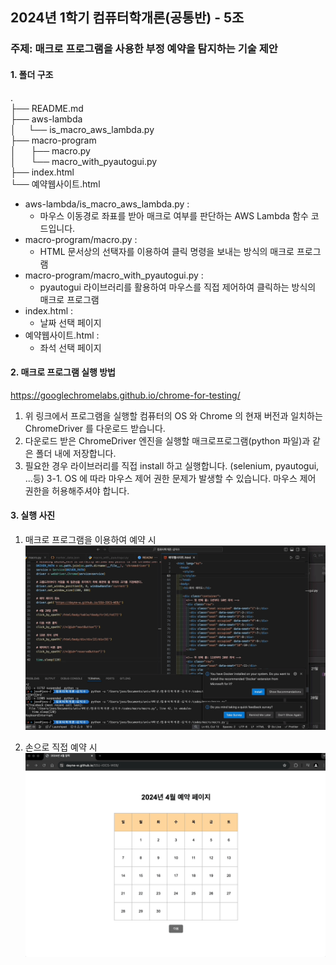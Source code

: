 ## 2024년 1학기 컴퓨터학개론(공통반) - 5조

### 주제: 매크로 프로그램을 사용한 부정 예약을 탐지하는 기술 제안

#### 1. 폴더 구조  
.  
├── README.md    
├── aws-lambda    
│     └── is_macro_aws_lambda.py  
├── macro-program  
│      ├── macro.py  
│      └── macro_with_pyautogui.py  
├── index.html  
└── 예약웹사이트.html  

- aws-lambda/is_macro_aws_lambda.py :
  - 마우스 이동경로 좌표를 받아 매크로 여부를 판단하는 AWS Lambda 함수 코드입니다.
- macro-program/macro.py :
  - HTML 문서상의 선택자를 이용하여 클릭 명령을 보내는 방식의 매크로 프로그램
- macro-program/macro_with_pyautogui.py :
  - pyautogui 라이브러리를 활용하여 마우스를 직접 제어하여 클릭하는 방식의 매크로 프로그램
- index.html : 
  - 날짜 선택 페이지
- 예약웹사이트.html :
  - 좌석 선택 페이지


#### 2. 매크로 프로그램 실행 방법 
https://googlechromelabs.github.io/chrome-for-testing/

1. 위 링크에서 프로그램을 실행할 컴퓨터의 OS 와 Chrome 의 현재 버전과 일치하는 ChromeDriver 를 다운로드 받습니다.
2. 다운로드 받은 ChromeDriver 엔진을 실행할 매크로프로그램(python 파일)과 같은 폴더 내에 저장합니다.
3. 필요한 경우 라이브러리를 직접 install 하고 실행합니다. (selenium, pyautogui, ...등)
   3-1. OS 에 따라 마우스 제어 권한 문제가 발생할 수 있습니다. 마우스 제어 권한을 허용해주셔야 합니다.

#### 3. 실행 사진

1. 매크로 프로그램을 이용하여 예약 시
![Artboard](./assets/macro1.gif)



2. 손으로 직접 예약 시
![Artboard](./assets/hand1.gif)
